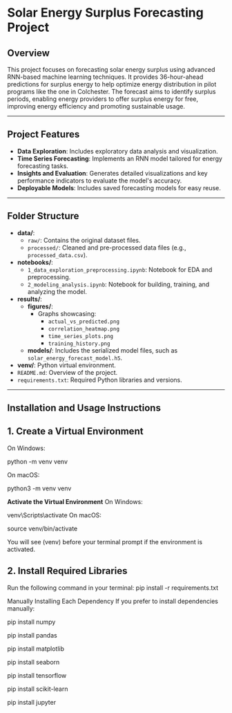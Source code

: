 # Solar Energy Surplus Forecasting Project

## Overview
This project focuses on forecasting solar energy surplus using advanced RNN-based machine learning techniques. It provides 36-hour-ahead predictions for surplus energy to help optimize energy distribution in pilot programs like the one in Colchester. The forecast aims to identify surplus periods, enabling energy providers to offer surplus energy for free, improving energy efficiency and promoting sustainable usage.

---

## Project Features
- **Data Exploration**: Includes exploratory data analysis and visualization.
- **Time Series Forecasting**: Implements an RNN model tailored for energy forecasting tasks.
- **Insights and Evaluation**: Generates detailed visualizations and key performance indicators to evaluate the model's accuracy.
- **Deployable Models**: Includes saved forecasting models for easy reuse.

---

## Folder Structure
- **data/**:
  - `raw/`: Contains the original dataset files.
  - `processed/`: Cleaned and pre-processed data files (e.g., `processed_data.csv`).
- **notebooks/**:
  - `1_data_exploration_preprocessing.ipynb`: Notebook for EDA and preprocessing.
  - `2_modeling_analysis.ipynb`: Notebook for building, training, and analyzing the model.
- **results/**:
  - **figures/**:
    - Graphs showcasing:
      - `actual_vs_predicted.png`
      - `correlation_heatmap.png`
      - `time_series_plots.png`
      - `training_history.png`
  - **models/**: Includes the serialized model files, such as `solar_energy_forecast_model.h5`.
- **venv/**: Python virtual environment.
- `README.md`: Overview of the project.
- `requirements.txt`: Required Python libraries and versions.

---

## Installation and Usage Instructions

## 1. Create a Virtual Environment
On Windows:

   python -m venv venv

On macOS:

   python3 -m venv venv

**Activate the Virtual Environment**
On Windows:

   venv\Scripts\activate
On macOS:

   source venv/bin/activate

You will see (venv) before your terminal prompt if the environment is activated.

## 2. Install Required Libraries

Run the following command in your terminal:
   pip install -r requirements.txt

Manually Installing Each Dependency
If you prefer to install dependencies manually:

   pip install numpy
   
   pip install pandas
   
   pip install matplotlib
   
   pip install seaborn
   
   pip install tensorflow
   
   pip install scikit-learn
   
   pip install jupyter

